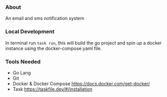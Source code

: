 ### About

An email and sms notification system

### Local Development

In terminal run `task run`, this will build the go project and spin up a docker instance using the docker-compose.yaml file.

### Tools Needed

- Go Lang
- Git
- Docker & Docker Compose https://docs.docker.com/get-docker/
- Task https://taskfile.dev/#/installation

